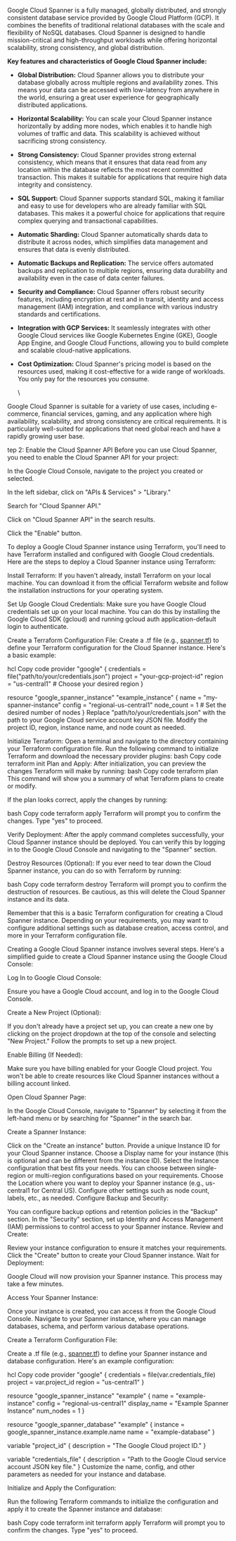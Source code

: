 Google Cloud Spanner is a fully managed, globally distributed, and strongly consistent database service provided by Google Cloud Platform (GCP). It combines the benefits of traditional relational databases with the scale and flexibility of NoSQL databases. Cloud Spanner is designed to handle mission-critical and high-throughput workloads while offering horizontal scalability, strong consistency, and global distribution.



**Key features and characteristics of Google Cloud Spanner include:**


* **Global Distribution:** Cloud Spanner allows you to distribute your database globally across multiple regions and availability zones. This means your data can be accessed with low-latency from anywhere in the world, ensuring a great user experience for geographically distributed applications.
* **Horizontal Scalability:** You can scale your Cloud Spanner instance horizontally by adding more nodes, which enables it to handle high volumes of traffic and data. This scalability is achieved without sacrificing strong consistency.
* **Strong Consistency:** Cloud Spanner provides strong external consistency, which means that it ensures that data read from any location within the database reflects the most recent committed transaction. This makes it suitable for applications that require high data integrity and consistency.
* **SQL Support:** Cloud Spanner supports standard SQL, making it familiar and easy to use for developers who are already familiar with SQL databases. This makes it a powerful choice for applications that require complex querying and transactional capabilities.
* **Automatic Sharding:** Cloud Spanner automatically shards data to distribute it across nodes, which simplifies data management and ensures that data is evenly distributed.
* **Automatic Backups and Replication:** The service offers automated backups and replication to multiple regions, ensuring data durability and availability even in the case of data center failures.
* **Security and Compliance:** Cloud Spanner offers robust security features, including encryption at rest and in transit, identity and access management (IAM) integration, and compliance with various industry standards and certifications.
* **Integration with GCP Services:** It seamlessly integrates with other Google Cloud services like Google Kubernetes Engine (GKE), Google App Engine, and Google Cloud Functions, allowing you to build complete and scalable cloud-native applications.
* **Cost Optimization:** Cloud Spanner's pricing model is based on the resources used, making it cost-effective for a wide range of workloads. You only pay for the resources you consume.

  \

Google Cloud Spanner is suitable for a variety of use cases, including e-commerce, financial services, gaming, and any application where high availability, scalability, and strong consistency are critical requirements. It is particularly well-suited for applications that need global reach and have a rapidly growing user base.




tep 2: Enable the Cloud Spanner API
Before you can use Cloud Spanner, you need to enable the Cloud Spanner API for your project:

In the Google Cloud Console, navigate to the project you created or selected.

In the left sidebar, click on "APIs & Services" > "Library."

Search for "Cloud Spanner API."

Click on "Cloud Spanner API" in the search results.

Click the "Enable" button.




To deploy a Google Cloud Spanner instance using Terraform, you'll need to have Terraform installed and configured with Google Cloud credentials. Here are the steps to deploy a Cloud Spanner instance using Terraform:

Install Terraform: If you haven't already, install Terraform on your local machine. You can download it from the official Terraform website and follow the installation instructions for your operating system.

Set Up Google Cloud Credentials: Make sure you have Google Cloud credentials set up on your local machine. You can do this by installing the Google Cloud SDK (gcloud) and running gcloud auth application-default login to authenticate.

Create a Terraform Configuration File: Create a .tf file (e.g., [spanner.tf](http://spanner.tf)) to define your Terraform configuration for the Cloud Spanner instance. Here's a basic example:

hcl
Copy code
provider "google" {
credentials = file("path/to/your/credentials.json")
project     = "your-gcp-project-id"
region      = "us-central1"  # Choose your desired region
}

resource "google_spanner_instance" "example_instance" {
name     = "my-spanner-instance"
config   = "regional-us-central1"
node_count = 1  # Set the desired number of nodes
}
Replace "path/to/your/credentials.json" with the path to your Google Cloud service account key JSON file. Modify the project ID, region, instance name, and node count as needed.

Initialize Terraform: Open a terminal and navigate to the directory containing your Terraform configuration file. Run the following command to initialize Terraform and download the necessary provider plugins:
bash
Copy code
terraform init
Plan and Apply: After initialization, you can preview the changes Terraform will make by running:
bash
Copy code
terraform plan
This command will show you a summary of what Terraform plans to create or modify.

If the plan looks correct, apply the changes by running:

bash
Copy code
terraform apply
Terraform will prompt you to confirm the changes. Type "yes" to proceed.

Verify Deployment: After the apply command completes successfully, your Cloud Spanner instance should be deployed. You can verify this by logging in to the Google Cloud Console and navigating to the "Spanner" section.

Destroy Resources (Optional): If you ever need to tear down the Cloud Spanner instance, you can do so with Terraform by running:

bash
Copy code
terraform destroy
Terraform will prompt you to confirm the destruction of resources. Be cautious, as this will delete the Cloud Spanner instance and its data.

Remember that this is a basic Terraform configuration for creating a Cloud Spanner instance. Depending on your requirements, you may want to configure additional settings such as database creation, access control, and more in your Terraform configuration file.






Creating a Google Cloud Spanner instance involves several steps. Here's a simplified guide to create a Cloud Spanner instance using the Google Cloud Console:

Log In to Google Cloud Console:

Ensure you have a Google Cloud account, and log in to the Google Cloud Console.

Create a New Project (Optional):

If you don't already have a project set up, you can create a new one by clicking on the project dropdown at the top of the console and selecting "New Project." Follow the prompts to set up a new project.

Enable Billing (If Needed):

Make sure you have billing enabled for your Google Cloud project. You won't be able to create resources like Cloud Spanner instances without a billing account linked.

Open Cloud Spanner Page:

In the Google Cloud Console, navigate to "Spanner" by selecting it from the left-hand menu or by searching for "Spanner" in the search bar.

Create a Spanner Instance:

Click on the "Create an instance" button.
Provide a unique Instance ID for your Cloud Spanner instance.
Choose a Display name for your instance (this is optional and can be different from the instance ID).
Select the Instance configuration that best fits your needs. You can choose between single-region or multi-region configurations based on your requirements.
Choose the Location where you want to deploy your Spanner instance (e.g., us-central1 for Central US).
Configure other settings such as node count, labels, etc., as needed.
Configure Backup and Security:

You can configure backup options and retention policies in the "Backup" section.
In the "Security" section, set up Identity and Access Management (IAM) permissions to control access to your Spanner instance.
Review and Create:

Review your instance configuration to ensure it matches your requirements.
Click the "Create" button to create your Cloud Spanner instance.
Wait for Deployment:

Google Cloud will now provision your Spanner instance. This process may take a few minutes.

Access Your Spanner Instance:

Once your instance is created, you can access it from the Google Cloud Console. Navigate to your Spanner instance, where you can manage databases, schema, and perform various database operations.






Create a Terraform Configuration File:

Create a .tf file (e.g., [spanner.tf](http://spanner.tf)) to define your Spanner instance and database configuration. Here's an example configuration:

hcl
Copy code
provider "google" {
credentials = file(var.credentials_file)
project     = var.project_id
region      = "us-central1"
}

resource "google_spanner_instance" "example" {
name             = "example-instance"
config           = "regional-us-central1"
display_name     = "Example Spanner Instance"
num_nodes        = 1
}

resource "google_spanner_database" "example" {
instance = google_spanner_instance.example.name
name     = "example-database"
}

variable "project_id" {
description = "The Google Cloud project ID."
}

variable "credentials_file" {
description = "Path to the Google Cloud service account JSON key file."
}
Customize the name, config, and other parameters as needed for your instance and database.

Initialize and Apply the Configuration:

Run the following Terraform commands to initialize the configuration and apply it to create the Spanner instance and database:

bash
Copy code
terraform init
terraform apply
Terraform will prompt you to confirm the changes. Type "yes" to proceed.




